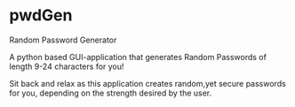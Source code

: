 # pwdGen
Random Password Generator


A python based GUI-application that generates Random Passwords of length 9-24 characters for you!


Sit back and relax as this application creates random,yet secure passwords for you, depending on the strength desired by the user.
